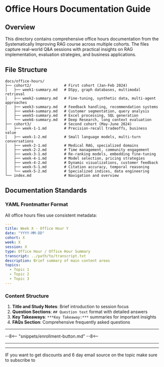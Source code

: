 # Office Hours Documentation Guide

## Overview

This directory contains comprehensive office hours documentation from the Systematically Improving RAG course across multiple cohorts. The files capture real-world Q&A sessions with practical insights on RAG implementation, evaluation strategies, and business applications.

## File Structure

```
docs/office-hours/
├── cohort2/               # First cohort (Jan-Feb 2024)
│   ├── week1-summary.md   # DSpy, graph databases, multimodal retrieval
│   ├── week2-summary.md   # Fine-tuning, synthetic data, multi-agent approaches
│   ├── week3-summary.md   # Feedback handling, recommendation systems
│   ├── week4-summary.md   # Customer segmentation, query analysis
│   ├── week5-summary.md   # Excel processing, SQL generation
│   └── week6-summary.md   # Deep Research, long context evaluation
├── cohort3/               # Second cohort (May-June 2024)
│   ├── week-1-1.md        # Precision-recall tradeoffs, business value
│   ├── week-1-2.md        # Small language models, multi-turn conversations
│   ├── week-2-1.md        # Medical RAG, specialized domains
│   ├── week-2-2.md        # Time management, community engagement
│   ├── week-3-1.md        # Re-ranking models, embedding fine-tuning
│   ├── week-4-1.md        # Model selection, pricing strategies
│   ├── week-4-2.md        # Dynamic visualizations, customer feedback
│   ├── week-5-1.md        # Citation accuracy, temporal reasoning
│   └── week-5-2.md        # Specialized indices, data engineering
└── index.md               # Navigation and overview
```

## Documentation Standards

### YAML Frontmatter Format

All office hours files use consistent metadata:

```yaml
---
title: Week X - Office Hour Y
date: "YYYY-MM-DD"
cohort: X
week: X
session: X
type: Office Hour / Office Hour Summary
transcript: ../path/to/transcript.txt
description: Brief summary of main content areas
topics:
  - Topic 1
  - Topic 2
  - Topic 3
---
```

### Content Structure

1. **Title and Study Notes**: Brief introduction to session focus
2. **Question Sections**: `## Question text` format with detailed answers
3. **Key Takeaways**: `***Key Takeaway:***` summaries for important insights
4. **FAQs Section**: Comprehensive frequently asked questions

---

--8<--
  "snippets/enrollment-button.md"
--8<--

---


---

IF you want to get discounts and 6 day email source on the topic make sure to subscribe to

<script async data-uid="010fd9b52b" src="https://fivesixseven.kit.com/010fd9b52b/index.js"></script>
